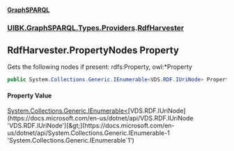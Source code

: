 #### [GraphSPARQL](./index.md 'index')
### [UIBK.GraphSPARQL.Types.Providers](./UIBK-GraphSPARQL-Types-Providers.md 'UIBK.GraphSPARQL.Types.Providers').[RdfHarvester](./UIBK-GraphSPARQL-Types-Providers-RdfHarvester.md 'UIBK.GraphSPARQL.Types.Providers.RdfHarvester')
## RdfHarvester.PropertyNodes Property
Gets the following nodes if present: rdfs:Property, owl:*Property  
```csharp
public System.Collections.Generic.IEnumerable<VDS.RDF.IUriNode> PropertyNodes { get; }
```
#### Property Value
[System.Collections.Generic.IEnumerable&lt;](https://docs.microsoft.com/en-us/dotnet/api/System.Collections.Generic.IEnumerable-1 'System.Collections.Generic.IEnumerable`1')[VDS.RDF.IUriNode](https://docs.microsoft.com/en-us/dotnet/api/VDS.RDF.IUriNode 'VDS.RDF.IUriNode')[&gt;](https://docs.microsoft.com/en-us/dotnet/api/System.Collections.Generic.IEnumerable-1 'System.Collections.Generic.IEnumerable`1')  
